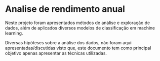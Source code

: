 #  Analise de rendimento anual

Neste projeto foram apresentados métodos de análise e exploração de dados, além de aplicados diversos modelos de classificação em machine learning.

Diversas hipóteses sobre a análise dos dados, não foram aqui apresentadas/discutidas visto que, este documento tem como principal objetivo apenas apresentar as técnicas utilizadas. 
